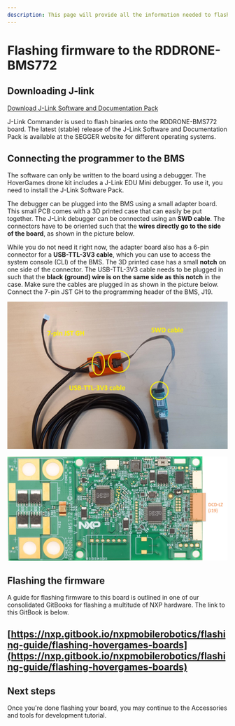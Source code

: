 ```yaml
---
description: This page will provide all the information needed to flash the BMS
---
```


# Flashing firmware to the RDDRONE-BMS772

## Downloading J-link

[Download J-Link Software and Documentation Pack](https://www.segger.com/downloads/jlink#J-LinkSoftwareAndDocumentationPack)

J-Link Commander is used to flash binaries onto the RDDRONE-BMS772 board. The latest (stable) release of the J-Link Software and Documentation Pack is available at the SEGGER website for different operating systems.

## Connecting the programmer to the BMS

The software can only be written to the board using a debugger. The HoverGames drone kit includes a J-Link EDU Mini debugger. To use it, you need to install the J-Link Software Pack.&#x20;

The debugger can be plugged into the BMS using a small adapter board. This small PCB comes with a 3D printed case that can easily be put together. The J-Link debugger can be connected using an **SWD cable**. The connectors have to be oriented such that the **wires directly go to the side of the board**, as shown in the picture below.

While you do not need it right now, the adapter board also has a 6-pin connector for a **USB-TTL-3V3 cable**, which you can use to access the system console (CLI) of the BMS. The 3D printed case has a small **notch** on one side of the connector. The USB-TTL-3V3 cable needs to be plugged in such that the **black (ground) wire is on the same side as this notch** in the case. Make sure the cables are plugged in as shown in the picture below. Connect the 7-pin JST GH to the programming header of the BMS, J19.&#x20;

![The debug adapter board](<../../.gitbook/assets/image (6).png>)

![BMS programming header](<../../.gitbook/assets/image (26).png>)

## Flashing the firmware

A guide for flashing firmware to this board is outlined in one of our consolidated GitBooks for flashing a multitude of NXP hardware. The link to this GitBook is below.

## [https://nxp.gitbook.io/nxpmobilerobotics/flashing-guide/flashing-hovergames-boards](https://nxp.gitbook.io/nxpmobilerobotics/flashing-guide/flashing-hovergames-boards)

## Next steps

Once you're done flashing your board, you may continue to the Accessories and tools for development tutorial.
